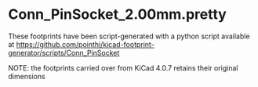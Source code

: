 # Conn_PinSocket_2.00mm.pretty

These footprints have been script-generated with a python script available at https://github.com/pointhi/kicad-footprint-generator/scripts/Conn_PinSocket

NOTE: the footprints carried over from KiCad 4.0.7 retains their original dimensions

